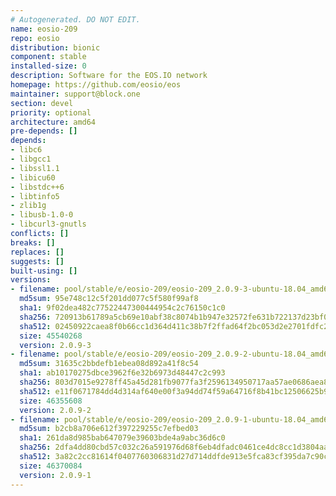 ```yaml
---
# Autogenerated. DO NOT EDIT.
name: eosio-209
repo: eosio
distribution: bionic
component: stable
installed-size: 0
description: Software for the EOS.IO network
homepage: https://github.com/eosio/eos
maintainer: support@block.one
section: devel
priority: optional
architecture: amd64
pre-depends: []
depends:
- libc6
- libgcc1
- libssl1.1
- libicu60
- libstdc++6
- libtinfo5
- zlib1g
- libusb-1.0-0
- libcurl3-gnutls
conflicts: []
breaks: []
replaces: []
suggests: []
built-using: []
versions:
- filename: pool/stable/e/eosio-209/eosio-209_2.0.9-3-ubuntu-18.04_amd64.deb
  md5sum: 95e748c12c5f201dd077c5f580f99af8
  sha1: 9f02dea482c77522447300444954c2c76150c1c0
  sha256: 720913b61789a5cb69e10abf38c8074b1b947e32572fe631b722137d23bf0c40
  sha512: 02450922caea8f0b66cc1d364d411c38b7f2ffad64f2bc053d2e2701fdfc20c2fe30cf55b70b2cdc2f864b447b5a56138047d341b9fc62bb88a15fe362e152f8
  size: 45540268
  version: 2.0.9-3
- filename: pool/stable/e/eosio-209/eosio-209_2.0.9-2-ubuntu-18.04_amd64.deb
  md5sum: 31635c2bbdefb1ebea08d892a41f8c54
  sha1: ab10170275dbce3962f6e32b6973d48447c2c993
  sha256: 803d7015e9278ff45a45d281fb9077fa3f2596134950717aa57ae0686aea8bf5
  sha512: e11f0671784dd4d314af640e00f3a94dd74f59a64716f8b41bc12506625b9f0e9d4dd59037bd488a08dfba2cc22addd5a914c3d8180699c9ac2b248c8373d424
  size: 46355608
  version: 2.0.9-2
- filename: pool/stable/e/eosio-209/eosio-209_2.0.9-1-ubuntu-18.04_amd64.deb
  md5sum: b2cb8a706e612f397229255c7efbed03
  sha1: 261da8d985bab647079e39603bde4a9abc36d6c0
  sha256: 2dfa4dd80cbd57c032c26a591976d68f6eb4dfadc0461ce4dc8cc1d3804aa816
  sha512: 3a82c2cc81614f0407760306831d27d714ddfde913e5fca83cf395da7c90cd4bc0861ff5b5eb68d7aaaafd06773b9eae7a09e9f523773446b5f658979b81492b
  size: 46370084
  version: 2.0.9-1
---
```

